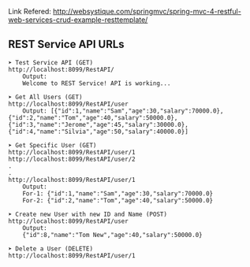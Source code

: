 
Link Refered:
http://websystique.com/springmvc/spring-mvc-4-restful-web-services-crud-example-resttemplate/

	
## REST Service API URLs 

	➤ Test Service API (GET)
	http://localhost:8099/RestAPI/
		Output:
		Welcome to REST Service! API is working...
	
	➤ Get All Users (GET)
	http://localhost:8099/RestAPI/user
		Output:	[{"id":1,"name":"Sam","age":30,"salary":70000.0},{"id":2,"name":"Tom","age":40,"salary":50000.0},{"id":3,"name":"Jerome","age":45,"salary":30000.0},{"id":4,"name":"Silvia","age":50,"salary":40000.0}]
	
	➤ Get Specific User (GET)
	http://localhost:8099/RestAPI/user/1
	http://localhost:8099/RestAPI/user/2
	.
	.
	http://localhost:8099/RestAPI/user/1
		Output:
		For-1: {"id":1,"name":"Sam","age":30,"salary":70000.0}
		For-2: {"id":2,"name":"Tom","age":40,"salary":50000.0}
	
	➤ Create new User with new ID and Name (POST)
	http://localhost:8099/RestAPI/user
		Output:
		{"id":8,"name":"Tom New","age":40,"salary":50000.0}
	
	➤ Delete a User (DELETE)
	http://localhost:8099/RestAPI/user/1
	
	
	
	

